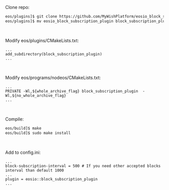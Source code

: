 Clone repo:
```bash
eos/plugins]$ git clone https://github.com/MyWishPlatform/eosio_block_subscription_plugin/
eos/plugins]$ mv eosio_block_subscription_plugin block_subscription_plugin
```

<br />

Modify eos/plugins/CMakeLists.txt:
```
...
add_subdirectory(block_subscription_plugin)
...
```

<br />

Modify eos/programs/nodeos/CMakeLists.txt:
```
...
PRIVATE -Wl,${whole_archive_flag} block_subscription_plugin  -Wl,${no_whole_archive_flag}
...
```

<br />

Compile:
```bash
eos/build]$ make
eos/build]$ sudo make install
```

<br />

Add to config.ini:
```
...
block-subscription-interval = 500 # If you need other accepted blocks interval than default 1000
...
plugin = eosio::block_subscription_plugin
...
```
